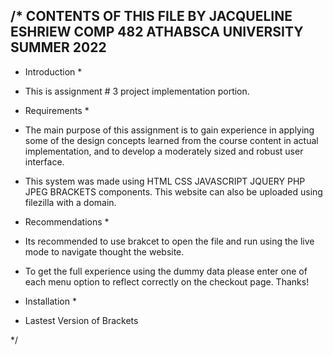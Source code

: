 /*
CONTENTS OF THIS FILE
BY JACQUELINE ESHRIEW
COMP 482 ATHABSCA UNIVERSITY 
SUMMER 2022
---------------------

 * Introduction *
 
 * This is assignment # 3 project implementation portion. 
 
 * Requirements *
 
 * The main purpose of this assignment is to gain experience in applying some of the design concepts learned from the course content in actual implementation, and to develop a moderately sized and robust user interface.
 
 * This system was made using HTML CSS JAVASCRIPT JQUERY PHP JPEG BRACKETS components. This website can also be uploaded using filezilla with a domain. 
 
 * Recommendations *
 
 * Its recommended to use brakcet to open the file and run using the live mode to navigate thought the website. 
 
 * To get the full experience using the dummy data please enter one of each menu option to reflect correctly on the checkout page. Thanks!
 
 * Installation *
 
 * Lastest Version of Brackets 
 
 */